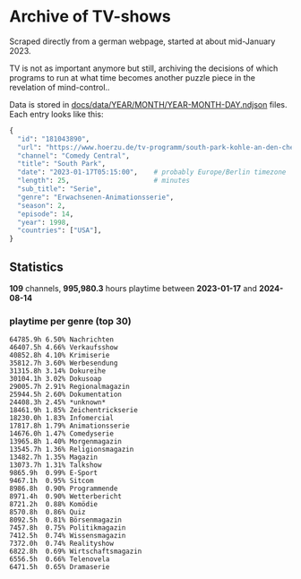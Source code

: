 # Archive of TV-shows

Scraped directly from a german webpage, started at about mid-January 2023.

TV is not as important anymore but still, archiving the decisions of which programs to run at what time
becomes another puzzle piece in the revelation of mind-control.. 

Data is stored in [docs/data/YEAR/MONTH/YEAR-MONTH-DAY.ndjson](docs/data/) files. 
Each entry looks like this:

```python
{
  "id": "181043890", 
  "url": "https://www.hoerzu.de/tv-programm/south-park-kohle-an-den-chefkoch/bid_181043890/", 
  "channel": "Comedy Central", 
  "title": "South Park", 
  "date": "2023-01-17T05:15:00",    # probably Europe/Berlin timezone 
  "length": 25,                     # minutes 
  "sub_title": "Serie", 
  "genre": "Erwachsenen-Animationsserie", 
  "season": 2, 
  "episode": 14, 
  "year": 1998, 
  "countries": ["USA"],
}
```

## Statistics

**109** channels, **995,980.3** hours playtime between **2023-01-17** and **2024-08-14**


### playtime per genre (top 30)

    64785.9h 6.50% Nachrichten
    46407.5h 4.66% Verkaufsshow
    40852.8h 4.10% Krimiserie
    35812.7h 3.60% Werbesendung
    31315.8h 3.14% Dokureihe
    30104.1h 3.02% Dokusoap
    29005.7h 2.91% Regionalmagazin
    25944.5h 2.60% Dokumentation
    24408.3h 2.45% *unknown*
    18461.9h 1.85% Zeichentrickserie
    18230.0h 1.83% Infomercial
    17817.8h 1.79% Animationsserie
    14676.0h 1.47% Comedyserie
    13965.8h 1.40% Morgenmagazin
    13545.7h 1.36% Religionsmagazin
    13482.7h 1.35% Magazin
    13073.7h 1.31% Talkshow
    9865.9h  0.99% E-Sport
    9467.1h  0.95% Sitcom
    8986.8h  0.90% Programmende
    8971.4h  0.90% Wetterbericht
    8721.2h  0.88% Komödie
    8570.8h  0.86% Quiz
    8092.5h  0.81% Börsenmagazin
    7457.8h  0.75% Politikmagazin
    7412.5h  0.74% Wissensmagazin
    7372.0h  0.74% Realityshow
    6822.8h  0.69% Wirtschaftsmagazin
    6556.5h  0.66% Telenovela
    6471.5h  0.65% Dramaserie
